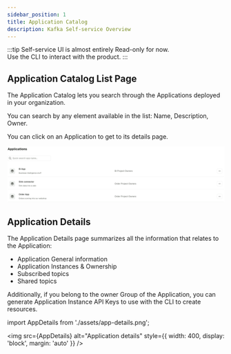 ```yaml
---
sidebar_position: 1
title: Application Catalog
description: Kafka Self-service Overview
---
```


:::tip 
Self-service UI is almost entirely Read-only for now.  
Use the CLI to interact with the product.
:::

## Application Catalog List Page

The Application Catalog lets you search through the Applications deployed in your organization.  

You can search by any element available in the list: Name, Description, Owner.

You can click on an Application to get to its details page.

![Application Catalog](assets/app-catalog.png)

## Application Details

The Application Details page summarizes all the information that relates to the Application:
- Application General information
- Application Instances & Ownership
- Subscribed topics
- Shared topics

Additionally, if you belong to the owner Group of the Application, you can generate Application Instance API Keys to use with the CLI to create resources.

import AppDetails from './assets/app-details.png';

<img src={AppDetails} alt="Application details" style={{ width: 400, display: 'block', margin: 'auto' }} />